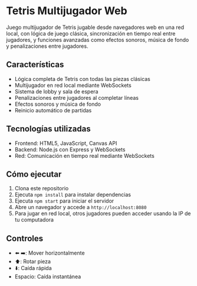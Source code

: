 # Tetris Multijugador Web

Juego multijugador de Tetris jugable desde navegadores web en una red local, con lógica de juego clásica, sincronización en tiempo real entre jugadores, y funciones avanzadas como efectos sonoros, música de fondo y penalizaciones entre jugadores.

## Características

- Lógica completa de Tetris con todas las piezas clásicas
- Multijugador en red local mediante WebSockets
- Sistema de lobby y sala de espera
- Penalizaciones entre jugadores al completar líneas
- Efectos sonoros y música de fondo
- Reinicio automático de partidas

## Tecnologías utilizadas

- Frontend: HTML5, JavaScript, Canvas API
- Backend: Node.js con Express y WebSockets
- Red: Comunicación en tiempo real mediante WebSockets

## Cómo ejecutar

1. Clona este repositorio
2. Ejecuta `npm install` para instalar dependencias
3. Ejecuta `npm start` para iniciar el servidor
4. Abre un navegador y accede a `http://localhost:8080`
5. Para jugar en red local, otros jugadores pueden acceder usando la IP de tu computadora

## Controles

- ⬅️ ➡️: Mover horizontalmente
- ⬆️: Rotar pieza
- ⬇️: Caída rápida
- Espacio: Caída instantánea